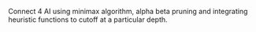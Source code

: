 Connect 4 AI using minimax algorithm, alpha beta pruning and integrating heuristic functions to cutoff at a particular depth.
